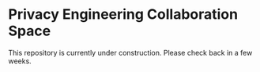 # Privacy Engineering Collaboration Space
This repository is currently under construction. Please check back in a few weeks.

